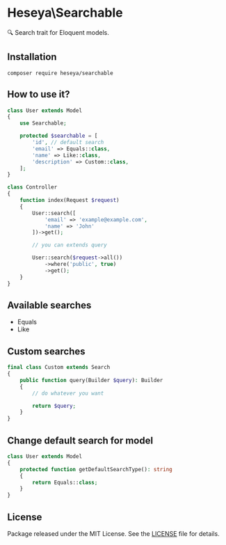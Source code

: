 # Heseya\Searchable
🔍 Search trait for Eloquent models.

## Installation
```
composer require heseya/searchable
```

## How to use it?
```php
class User extends Model
{
    use Searchable;

    protected $searchable = [
        'id', // default search
        'email' => Equals::class,
        'name' => Like::class,
        'description' => Custom::class,
    ];
}
```

```php
class Controller
{
    function index(Request $request)
    {
        User::search([
            'email' => 'example@example.com',
            'name' => 'John'
        ])->get();

        // you can extends query

        User::search($request->all())
            ->where('public', true)
            ->get();
    }
}
```

## Available searches
- Equals
- Like

## Custom searches
```php
final class Custom extends Search
{
    public function query(Builder $query): Builder
    {
        // do whatever you want

        return $query;
    }
}

```

## Change default search for model
```php
class User extends Model
{
    protected function getDefaultSearchType(): string
    {
        return Equals::class;
    }
}
```

## License
Package released under the MIT License.
See the [LICENSE](https://github.com/heseya/laravel-searchable/blob/master/LICENSE) file for details.
